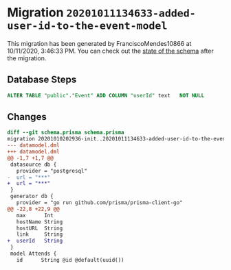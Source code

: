 # Migration `20201011134633-added-user-id-to-the-event-model`

This migration has been generated by FranciscoMendes10866 at 10/11/2020, 3:46:33 PM.
You can check out the [state of the schema](./schema.prisma) after the migration.

## Database Steps

```sql
ALTER TABLE "public"."Event" ADD COLUMN "userId" text   NOT NULL 
```

## Changes

```diff
diff --git schema.prisma schema.prisma
migration 20201010202936-init..20201011134633-added-user-id-to-the-event-model
--- datamodel.dml
+++ datamodel.dml
@@ -1,7 +1,7 @@
 datasource db {
   provider = "postgresql"
-  url = "***"
+  url = "***"
 }
 generator db {
   provider = "go run github.com/prisma/prisma-client-go"
@@ -22,8 +22,9 @@
   max      Int
   hostName String
   hostURL  String
   link     String
+  userId   String
 }
 model Attends {
   id      String @id @default(uuid())
```


